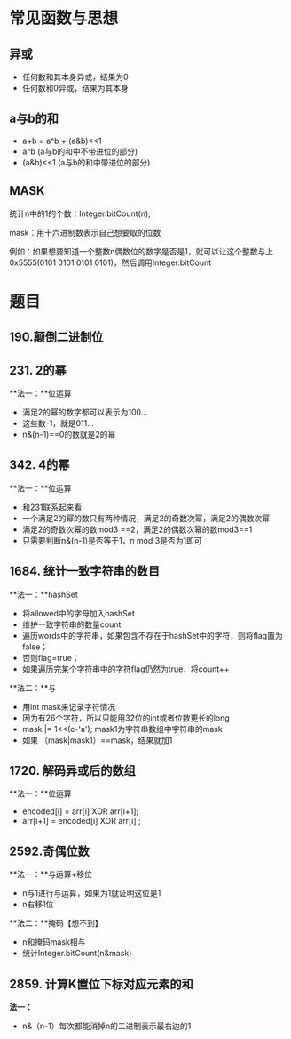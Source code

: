 # 常见函数与思想

## 异或

+ 任何数和其本身异或，结果为0
+ 任何数和0异或，结果为其本身



## a与b的和

+ a+b = a^b + (a&b)<<1
+ a^b (a与b的和中不带进位的部分)
+ (a&b)<<1 (a与b的和中带进位的部分)



## MASK

统计n中的1的个数：Integer.bitCount(n);

mask：用十六进制数表示自己想要取的位数

例如：如果想要知道一个整数n偶数位的数字是否是1，就可以让这个整数与上0x5555(0101 0101 0101 0101)，然后调用Integer.bitCount



# 题目

## 190.颠倒二进制位





## 231. 2的幂

**法一：**位运算

+ 满足2的幂的数字都可以表示为100...
+ 这些数-1，就是011...
+ n&(n-1)==0的数就是2的幂



## 342. 4的幂

**法一：**位运算

+ 和231联系起来看
+ 一个满足2的幂的数只有两种情况，满足2的奇数次幂，满足2的偶数次幂
+ 满足2的奇数次幂的数mod3 ==2，满足2的偶数次幂的数mod3==1
+ 只需要判断n&(n-1)是否等于1，n mod 3是否为1即可



## 1684. 统计一致字符串的数目

**法一：**hashSet

+ 将allowed中的字母加入hashSet
+ 维护一致字符串的数量count
+ 遍历words中的字符串，如果包含不存在于hashSet中的字符，则将flag置为false；
+ 否则flag=true；
+ 如果遍历完某个字符串中的字符flag仍然为true，将count++



**法二：**与

+ 用int mask来记录字符情况
+ 因为有26个字符，所以只能用32位的int或者位数更长的long
+ mask |= 1<<(c-'a'); mask1为字符串数组中字符串的mask
+ 如果 （mask|mask1）==mask，结果就加1





## 1720. 解码异或后的数组

**法一：**位运算

+ encoded[i] = arr[i] XOR arr[i+1];
+ arr[i+1] = encoded[i] XOR arr[i] ;





## 2592.奇偶位数

**法一：**与运算+移位

+ n与1进行与运算，如果为1就证明这位是1
+ n右移1位



**法二：**掩码【想不到】

+ n和掩码mask相与
+ 统计Integer.bitCount(n&mask)



## 2859. 计算K置位下标对应元素的和

**法一：**

+ n&（n-1）每次都能消掉n的二进制表示最右边的1